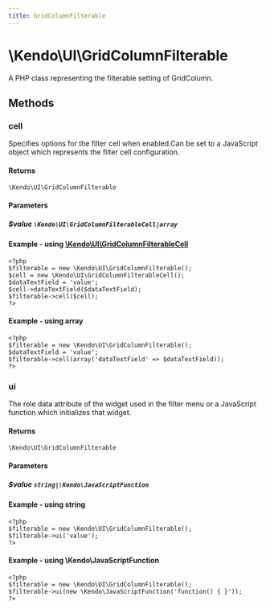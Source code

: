 ```yaml
---
title: GridColumnFilterable
---
```


# \Kendo\UI\GridColumnFilterable

A PHP class representing the filterable setting of GridColumn.


## Methods

### cell

Specifies options for the filter cell when enabled.Can be set to a JavaScript object which represents the filter cell configuration.

#### Returns
`\Kendo\UI\GridColumnFilterable`

#### Parameters

##### $value `\Kendo\UI\GridColumnFilterableCell|array`


#### Example - using [\Kendo\UI\GridColumnFilterableCell](/api/wrappers/php/Kendo/UI/GridColumnFilterableCell)
    <?php
    $filterable = new \Kendo\UI\GridColumnFilterable();
    $cell = new \Kendo\UI\GridColumnFilterableCell();
    $dataTextField = 'value';
    $cell->dataTextField($dataTextField);
    $filterable->cell($cell);
    ?>

#### Example - using array

    <?php
    $filterable = new \Kendo\UI\GridColumnFilterable();
    $dataTextField = 'value';
    $filterable->cell(array('dataTextField' => $dataTextField));
    ?>

### ui
The role data attribute of the widget used in the filter menu or a JavaScript function which initializes that widget.

#### Returns
`\Kendo\UI\GridColumnFilterable`

#### Parameters

##### $value `string|\Kendo\JavaScriptFunction`



#### Example  - using string
    <?php
    $filterable = new \Kendo\UI\GridColumnFilterable();
    $filterable->ui('value');
    ?>

#### Example  - using \Kendo\JavaScriptFunction
    <?php
    $filterable = new \Kendo\UI\GridColumnFilterable();
    $filterable->ui(new \Kendo\JavaScriptFunction('function() { }'));
    ?>


